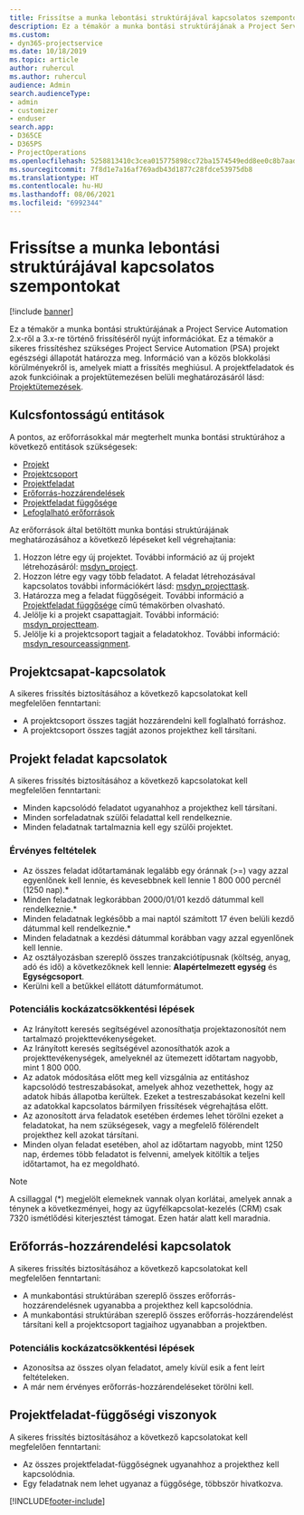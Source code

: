 ```yaml
---
title: Frissítse a munka lebontási struktúrájával kapcsolatos szempontokat
description: Ez a témakör a munka bontási struktúrájának a Project Service Automation 2.x-ről a 3.x-re történő frissítéséről nyújt információkat.
ms.custom:
- dyn365-projectservice
ms.date: 10/18/2019
ms.topic: article
author: ruhercul
ms.author: ruhercul
audience: Admin
search.audienceType:
- admin
- customizer
- enduser
search.app:
- D365CE
- D365PS
- ProjectOperations
ms.openlocfilehash: 5258813410c3cea015775898cc72ba1574549edd8ee0c8b7aad8c94943eb5a60
ms.sourcegitcommit: 7f8d1e7a16af769adb43d1877c28fdce53975db8
ms.translationtype: HT
ms.contentlocale: hu-HU
ms.lasthandoff: 08/06/2021
ms.locfileid: "6992344"
---
```

# <a name="upgrade-considerations-for-the-work-breakdown-structure"></a>Frissítse a munka lebontási struktúrájával kapcsolatos szempontokat

[!include [banner](../includes/psa-now-project-operations.md)]

Ez a témakör a munka bontási struktúrájának a Project Service Automation 2.x-ről a 3.x-re történő frissítéséről nyújt információkat. Ez a témakör a sikeres frissítéshez szükséges Project Service Automation (PSA) projekt egészségi állapotát határozza meg. Információ van a közös blokkolási körülményekről is, amelyek miatt a frissítés meghiúsul. A projektfeladatok és azok funkcióinak a projektütemezésen belüli meghatározásáról lásd: [Projektütemezések](project-creating.md).

## <a name="key-entities"></a>Kulcsfontosságú entitások
A pontos, az erőforrásokkal már megterhelt munka bontási struktúrához a következő entitások szükségesek:

- [Projekt](/dynamics365/customerengagement/on-premises/developer/entities/msdyn_project)
- [Projektcsoport](/dynamics365/customerengagement/on-premises/developer/entities/msdyn_projectteam)
- [Projektfeladat](/dynamics365/customerengagement/on-premises/developer/entities/msdyn_projecttask)
- [Erőforrás-hozzárendelések](/dynamics365/customerengagement/on-premises/developer/entities/msdyn_resourceassignment)
- [Projektfeladat függősége](/dynamics365/customerengagement/on-premises/developer/entities/msdyn_projecttaskdependency)
- [Lefoglalható erőforrások](/dynamics365/customerengagement/on-premises/developer/entities/bookableresource)

Az erőforrások által betöltött munka bontási struktúrájának meghatározásához a következő lépéseket kell végrehajtania:

1. Hozzon létre egy új projektet. További információ az új projekt létrehozásáról: [msdyn_project](/dynamics365/customerengagement/on-premises/developer/entities/msdyn_project).
2. Hozzon létre egy vagy több feladatot. A feladat létrehozásával kapcsolatos további információkért lásd: [msdyn_projecttask](/dynamics365/customerengagement/on-premises/developer/entities/msdyn_projecttask).
3. Határozza meg a feladat függőségeit. További információ a [Projektfeladat függősége](/dynamics365/customerengagement/on-premises/developer/entities/msdyn_projecttaskdependency) című témakörben olvasható.
4. Jelölje ki a projekt csapattagjait. További információ: [msdyn_projectteam](/dynamics365/customerengagement/on-premises/developer/entities/msdyn_projectteam).
5. Jelölje ki a projektcsoport tagjait a feladatokhoz. További információ: [msdyn_resourceassignment](/dynamics365/customerengagement/on-premises/developer/entities/msdyn_resourceassignment).

## <a name="project-team-relationships"></a>Projektcsapat-kapcsolatok

A sikeres frissítés biztosításához a következő kapcsolatokat kell megfelelően fenntartani:
- A projektcsoport összes tagját hozzárendelni kell foglalható forráshoz.
- A projektcsoport összes tagját azonos projekthez kell társítani. 

## <a name="project-task-relationships"></a>Projekt feladat kapcsolatok
A sikeres frissítés biztosításához a következő kapcsolatokat kell megfelelően fenntartani:

- Minden kapcsolódó feladatot ugyanahhoz a projekthez kell társítani.
- Minden sorfeladatnak szülői feladattal kell rendelkeznie.
- Minden feladatnak tartalmaznia kell egy szülői projektet.

### <a name="valid-conditions"></a>Érvényes feltételek

- Az összes feladat időtartamának legalább egy óránnak (>=) vagy azzal egyenlőnek kell lennie, és kevesebbnek kell lennie 1 800 000 percnél (1250 nap).*
- Minden feladatnak legkorábban 2000/01/01 kezdő dátummal kell rendelkeznie.*
- Minden feladatnak legkésőbb a mai naptól számított 17 éven belüli kezdő dátummal kell rendelkeznie.*
- Minden feladatnak a kezdési dátummal korábban vagy azzal egyenlőnek kell lennie.
- Az osztályozásban szereplő összes tranzakciótípusnak (költség, anyag, adó és idő) a következőknek kell lennie: **Alapértelmezett egység** és **Egységcsoport**.
- Kerülni kell a betűkkel ellátott dátumformátumot.

### <a name="potential-mitigation-steps"></a>Potenciális kockázatcsökkentési lépések
- Az Irányított keresés segítségével azonosíthatja projektazonosítót nem tartalmazó projekttevékenységeket.
- Az Irányított keresés segítségével azonosíthatók azok a projekttevékenységek, amelyeknél az ütemezett időtartam nagyobb, mint 1 800 000.
- Az adatok módosítása előtt meg kell vizsgálnia az entitáshoz kapcsolódó testreszabásokat, amelyek ahhoz vezethettek, hogy az adatok hibás állapotba kerültek. Ezeket a testreszabásokat kezelni kell az adatokkal kapcsolatos bármilyen frissítések végrehajtása előtt.
- Az azonosított árva feladatok esetében érdemes lehet törölni ezeket a feladatokat, ha nem szükségesek, vagy a megfelelő fölérendelt projekthez kell azokat társítani.
- Minden olyan feladat esetében, ahol az időtartam nagyobb, mint 1250 nap, érdemes több feladatot is felvenni, amelyek kitöltik a teljes időtartamot, ha ez megoldható.

> [!NOTE]
> A csillaggal (\*) megjelölt elemeknek vannak olyan korlátai, amelyek annak a ténynek a következményei, hogy az ügyfélkapcsolat-kezelés (CRM) csak 7320 ismétlődési kiterjesztést támogat. Ezen határ alatt kell maradnia.

## <a name="resource-assignment-relationships"></a>Erőforrás-hozzárendelési kapcsolatok
A sikeres frissítés biztosításához a következő kapcsolatokat kell megfelelően fenntartani:

- A munkabontási struktúrában szereplő összes erőforrás-hozzárendelésnek ugyanabba a projekthez kell kapcsolódnia.
- A munkabontási struktúrában szereplő összes erőforrás-hozzárendelést társítani kell a projektcsoport tagjaihoz ugyanabban a projektben.

### <a name="potential-mitigation-steps"></a>Potenciális kockázatcsökkentési lépések
- Azonosítsa az összes olyan feladatot, amely kívül esik a fent leírt feltételeken.  
- A már nem érvényes erőforrás-hozzárendeléseket törölni kell.

## <a name="project-task-dependency-relationships"></a>Projektfeladat-függőségi viszonyok
A sikeres frissítés biztosításához a következő kapcsolatokat kell megfelelően fenntartani:

- Az összes projektfeladat-függőségnek ugyanahhoz a projekthez kell kapcsolódnia.
- Egy feladatnak nem lehet ugyanaz a függősége, többször hivatkozva.


[!INCLUDE[footer-include](../includes/footer-banner.md)]